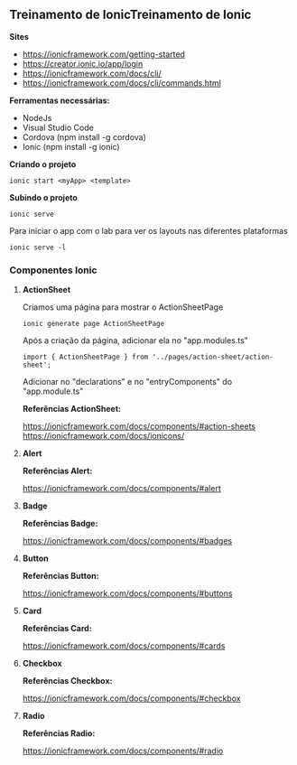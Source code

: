## Treinamento de IonicTreinamento de Ionic

**Sites**
- https://ionicframework.com/getting-started
- https://creator.ionic.io/app/login
- https://ionicframework.com/docs/cli/
- https://ionicframework.com/docs/cli/commands.html

**Ferramentas necessárias:**
- NodeJs 
- Visual Studio Code
- Cordova (npm install -g cordova)
- Ionic (npm install -g ionic)

**Criando o projeto**
```
ionic start <myApp> <template>
```
**Subindo o projeto**
``` 
ionic serve
```
Para iniciar o app com o lab para ver os layouts nas diferentes plataformas
``` 
ionic serve -l
```


### Componentes Ionic

1. **ActionSheet**

	Criamos uma página para mostrar o ActionSheetPage

	```
    ionic generate page ActionSheetPage
	```

    Após a criação da página, adicionar ela no "app.modules.ts"

    ```
    import { ActionSheetPage } from '../pages/action-sheet/action-sheet';
    ```

    Adicionar no "declarations" e no "entryComponents" do "app.module.ts"

    **Referências ActionSheet:**

     https://ionicframework.com/docs/components/#action-sheets
     https://ionicframework.com/docs/ionicons/

2. **Alert**

    **Referências Alert:**
    
    https://ionicframework.com/docs/components/#alert

3. **Badge**

    **Referências Badge:**

    https://ionicframework.com/docs/components/#badges

4. **Button**

    **Referências Button:**

   https://ionicframework.com/docs/components/#buttons    


5. **Card**

   **Referências Card:**

   https://ionicframework.com/docs/components/#cards

6. **Checkbox**

   **Referências Checkbox:**

   https://ionicframework.com/docs/components/#checkbox


7. **Radio**

   **Referências Radio:**

   https://ionicframework.com/docs/components/#radio